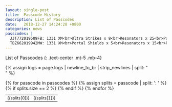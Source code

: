 ```yaml
---
layout: single-post
title:  Passcode History
description: List of Passcodes
date:   2018-12-27 14:24:28 +0800
categories: news
passcodes: |
  JJT772019589FB: 1331 XM<br>Ultra Strikes x 8<br>Resonators x 25<br>Power Cubes x 15<br>XMP Bursters x 25 
  TBZ662019942MW: 1331 XM<br>Portal Shields x 5<br>Resonators x 15<br>Power Cubes x 10<br>XMP Bursters x 25
---
```


List of Passcodes
{: .text-center .mt-5 .mb-4}


{% assign logs = page.logs | newline_to_br | strip_newlines | split: "<br />" %}

<table class="table table-sm table-bordered" style="font-size: 0.9em;">
<tbody>
{% for passcode in passcodes %}
  {% assign splits = passcode | split: ': ' %}
  {% if splits.size == 2 %}
    <tr>
      <td class="text-center">{{splits[0]}}</td>
      <td>{{splits[1]}}</td>
    </tr>
  {% endif %}
{% endfor %}
</tbody>
</table>



